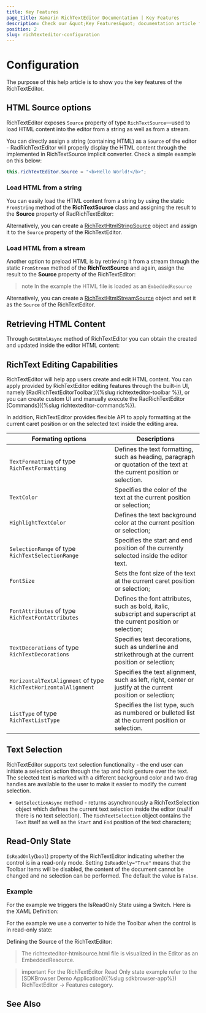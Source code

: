 ```yaml
---
title: Key Features
page_title: Xamarin RichTextEditor Documentation | Key Features
description: Check our &quot;Key Features&quot; documentation article for Telerik RichTextEditor for Xamarin control.
position: 2
slug: richtexteditor-configuration
---
```


# Configuration

The purpose of this help article is to show you the key features of the RichTextEditor.

## HTML Source options

RichTextEditor exposes `Source` property of type `RichTextSource`&mdash;used to load HTML content into the editor from a string as well as from a stream. 

You can directly assign a string (containing HTML) as a <code>Source</code> of the editor - RadRichTextEditor will properly display the HTML content through the implemented in RichTextSource implicit converter. Check a simple example on this below:

```C#
this.richTextEditor.Source = "<b>Hello World!</b>";
```

### Load HTML from a string

You can easily load the HTML content from a string by using the static <code>FromString</code> method of the **RichTextSource** class and assigning the result to the **Source** property of RadRichTextEditor:

<snippet id='richtexteditor-getting-started' />

Alternatively, you can create a [RichTextHtmlStringSource](/devtools/xamarin/api/telerik.xamarinforms.richtexteditor.richtexthtmlstringsource) object and assign it to the <code>Source</code> property of the RichTextEditor.

### Load HTML from a stream

Another option to preload HTML is by retrieving it from a stream through the static <code>FromStream</code> method of the **RichTextSource** and again,  assign the result to the **Source** property of the RichTextEditor:

<snippet id='richtexteditor-keyfeatures-fromstream' />

>note In the example the HTML file is loaded as an `EmbeddedResource` 

Alternatively, you can create a [RichTextHtmlStreamSource](/devtools/xamarin/api/telerik.xamarinforms.richtexteditor.richtexthtmlstreamsource) object and set it as the <code>Source</code> of the RichTextEditor.

## Retrieving HTML Content

Through `GetHtmlAsync` method of RichTextEditor you can obtain the created and updated inside the editor HTML content:

<snippet id='richtexteditor-keyfeatures-gethtml' />

## RichText Editing Capabilities

RichTextEditor will help app users create and edit HTML content. You can apply provided by RichTextEditor editing features through the built-in UI, namely [RadRichTextEditorToolbar]({%slug richtexteditor-toolbar %}), or you can create custom UI and manually execute the RadRichTextEditor [Commands]({%slug richtexteditor-commands%}).

In addition, RichTextEditor provides flexible API to apply formatting at the current caret position or on the selected text inside the editing area.

| Formating options | Descriptions |
| ------------- | --------------- |
| `TextFormatting` of type `RichTextFormatting` | Defines the text formatting, such as heading, paragraph or quotation of the text at the current position or selection. |
| `TextColor` | Specifies the color of the text at the current position or selection; |
| `HighlightTextColor` | Defines the text background color at the current position or selection; |
| `SelectionRange` of type `RichTextSelectionRange` | Specifies the start and end position of the currently selected inside the editor text. |
| `FontSize` | Sets the font size of the text at the current caret position or selection; |
| `FontAttributes` of type `RichTextFontAttributes` | Defines the font attributes, such as bold, italic, subscript and superscript at the current position or selection; |
| `TextDecorations` of type `RichTextDecorations` | Specifies text decorations, such as underline and strikethrough at the current position or selection; |
| `HorizontalTextAlignment` of type `RichTextHorizontalAlignment` | Specifies the text alignment, such as left, right, center or justify at the current position or selection; |
| `ListType` of type `RichTextListType` | Specifies the list type, such as numbered or bulleted list at the current position or selection. |

## Text Selection

RichTextEditor supports text selection functionality - the end user can initiate a selection action through the tap and hold gesture over the text. The selected text is marked with a different background color and two drag handles are available to the user to make it easier to modify the current selection. 

* `GetSelectionAsync` method - returns asynchronously a RichTextSelection object which defines the current text selection inside the editor (*null* if there is no text selection). The <code>RichTextSelection</code> object contains the `Text` itself as well as the `Start` and `End` position of the text characters;
	
## Read-Only State

`IsReadOnly`(`bool`) property of the RichTextEditor indicating whether the control is in a read-only mode. Setting `IsReadOnly="True"` means that the Toolbar Items will be disabled, the content of the document cannot be changed and no selection can be performed. The default the value is `False`. 

### Example

For the example we triggers the IsReadOnly State using a Switch. Here is the XAML Definition:

<snippet id='richtexteditor-readonly-state' />

For the example we use a converter to hide the Toolbar when the control is in read-only state:

<snippet id='richtexteditor-readonly-converter' />

Defining the Source of the RichTextEditor:

<snippet id='richtexteditor-readonly-state-code-behind' />

> The richtexteditor-htmlsource.html file is visualized in the Editor as an EmbeddedResource.

>important For the RichTextEditor Read Only state example refer to the [SDKBrowser Demo Application]({%slug sdkbrowser-app%}) RichTextEditor -> Features category.

## See Also
